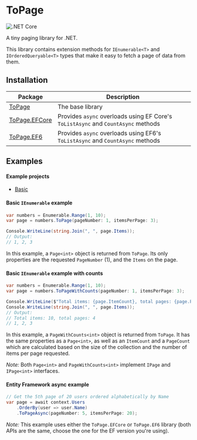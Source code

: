 # ToPage
![.NET Core](https://github.com/collenirwin/ToPage/workflows/.NET%20Core/badge.svg)

A tiny paging library for .NET.

This library contains extension methods for `IEnumerable<T>` and `IOrderedQueryable<T>` types that make it easy to fetch a page of data from them.

## Installation
Package | Description
--- | ---
[ToPage](https://www.nuget.org/packages/ToPage) | The base library
[ToPage.EFCore](https://www.nuget.org/packages/ToPage.EFCore) | Provides `async` overloads using EF Core's `ToListAsync` and `CountAsync` methods
[ToPage.EF6](https://www.nuget.org/packages/ToPage.EF6) | Provides `async` overloads using EF6's `ToListAsync` and `CountAsync` methods

## Examples
#### Example projects
 - [Basic](./Basic)

#### Basic `IEnumerable` example
```csharp
var numbers = Enumerable.Range(1, 10);
var page = numbers.ToPage(pageNumber: 1, itemsPerPage: 3);

Console.WriteLine(string.Join(", ", page.Items));
// Output:
// 1, 2, 3
```
In this example, a `Page<int>` object is returned from `ToPage`.
Its only properties are the requested `PageNumber` (1), and the `Items` on the page.

#### Basic `IEnumerable` example with counts
```csharp
var numbers = Enumerable.Range(1, 10);
var page = numbers.ToPageWithCounts(pageNumber: 1, itemsPerPage: 3);

Console.WriteLine($"Total items: {page.ItemCount}, total pages: {page.PageCount}");
Console.WriteLine(string.Join(", ", page.Items));
// Output:
// Total items: 10, total pages: 4
// 1, 2, 3
```
In this example, a `PageWithCounts<int>` object is returned from `ToPage`.
It has the same properties as a `Page<int>`,
as well as an `ItemCount` and a `PageCount` which are calculated based on the size of the collection and the number of items per page requested.

*Note:* Both `Page<int>` and `PageWithCounts<int>` implement `IPage` and `IPage<int>` interfaces.

#### Entity Framework async example
```csharp
// Get the 5th page of 20 users ordered alphabetically by Name
var page = await context.Users
    .OrderBy(user => user.Name)
    .ToPageAsync(pageNumber: 5, itemsPerPage: 20);
```
*Note:* This example uses either the `ToPage.EFCore` or `ToPage.EF6` library (both APIs are the same, choose the one for the EF version you're using).
